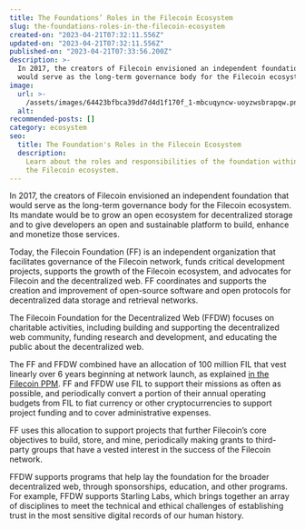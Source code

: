 ```yaml
---
title: The Foundations’ Roles in the Filecoin Ecosystem
slug: the-foundations-roles-in-the-filecoin-ecosystem
created-on: "2023-04-21T07:32:11.556Z"
updated-on: "2023-04-21T07:32:11.556Z"
published-on: "2023-04-21T07:33:56.200Z"
description: >-
  In 2017, the creators of Filecoin envisioned an independent foundation that
  would serve as the long-term governance body for the Filecoin ecosystem.
image:
  url: >-
    /assets/images/64423bfbca39dd7d4d1f170f_1-mbcuqyncw-uoyzwsbrapqw.png
  alt:
recommended-posts: []
category: ecosystem
seo:
  title: The Foundation's Roles in the Filecoin Ecosystem
  description:
    Learn about the roles and responsibilities of the foundation within
    the Filecoin ecosystem.
---
```


In 2017, the creators of Filecoin envisioned an independent foundation that would serve as the long-term governance body for the Filecoin ecosystem. Its mandate would be to grow an open ecosystem for decentralized storage and to give developers an open and sustainable platform to build, enhance and monetize those services.

Today, the Filecoin Foundation (FF) is an independent organization that facilitates governance of the Filecoin network, funds critical development projects, supports the growth of the Filecoin ecosystem, and advocates for Filecoin and the decentralized web. FF coordinates and supports the creation and improvement of open-source software and open protocols for decentralized data storage and retrieval networks.

The Filecoin Foundation for the Decentralized Web (FFDW) focuses on charitable activities, including building and supporting the decentralized web community, funding research and development, and educating the public about the decentralized web.

The FF and FFDW combined have an allocation of 100 million FIL that vest linearly over 6 years beginning at network launch, as explained [in the Filecoin PPM](https://coinlist.co/assets/index/filecoin_2017_index/Protocol%20Labs%20-%20SAFT%20-%20Private%20Placement%20Memorandum-bbd65da01fdc4a15219c49ad20fb9e28681adec9fae744c41cccd124545c4c73.pdf). FF and FFDW use FIL to support their missions as often as possible, and periodically convert a portion of their annual operating budgets from FIL to fiat currency or other cryptocurrencies to support project funding and to cover administrative expenses.

FF uses this allocation to support projects that further Filecoin’s core objectives to build, store, and mine, periodically making grants to third-party groups that have a vested interest in the success of the Filecoin network.

FFDW supports programs that help lay the foundation for the broader decentralized web, through sponsorships, education, and other programs. For example, FFDW supports Starling Labs, which brings together an array of disciplines to meet the technical and ethical challenges of establishing trust in the most sensitive digital records of our human history.
